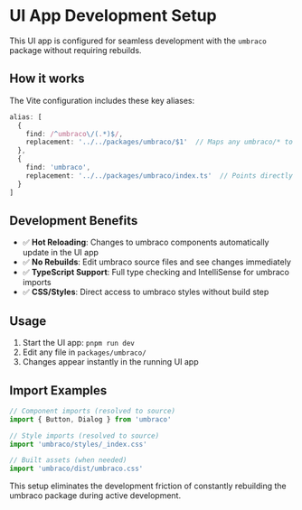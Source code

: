 # UI App Development Setup

This UI app is configured for seamless development with the `umbraco` package without requiring rebuilds.

## How it works

The Vite configuration includes these key aliases:

```typescript
alias: [
  {
    find: /^umbraco\/(.*)$/,
    replacement: '../../packages/umbraco/$1'  // Maps any umbraco/* to source
  },
  {
    find: 'umbraco',
    replacement: '../../packages/umbraco/index.ts'  // Points directly to source
  }
]
```

## Development Benefits

- ✅ **Hot Reloading**: Changes to umbraco components automatically update in the UI app
- ✅ **No Rebuilds**: Edit umbraco source files and see changes immediately
- ✅ **TypeScript Support**: Full type checking and IntelliSense for umbraco imports
- ✅ **CSS/Styles**: Direct access to umbraco styles without build step

## Usage

1. Start the UI app: `pnpm run dev`
2. Edit any file in `packages/umbraco/`
3. Changes appear instantly in the running UI app

## Import Examples

```typescript
// Component imports (resolved to source)
import { Button, Dialog } from 'umbraco'

// Style imports (resolved to source)
import 'umbraco/styles/_index.css'

// Built assets (when needed)
import 'umbraco/dist/umbraco.css'
```

This setup eliminates the development friction of constantly rebuilding the umbraco package during active development.
